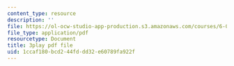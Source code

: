 ```yaml
---
content_type: resource
description: ''
file: https://ol-ocw-studio-app-production.s3.amazonaws.com/courses/6-042j-mathematics-for-computer-science-fall-2010/1ccaf180bcd244fddd32e60789fa922f_h9wxtqoa1jY.pdf
file_type: application/pdf
resourcetype: Document
title: 3play pdf file
uid: 1ccaf180-bcd2-44fd-dd32-e60789fa922f
---
```

